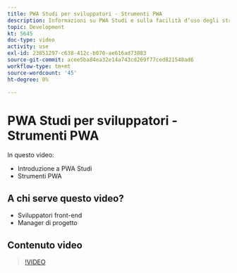 ```yaml
---
title: PWA Studi per sviluppatori - Strumenti PWA
description: Informazioni su PWA Studi e sulla facilità d’uso degli strumenti PWA Studi.
topic: Development
kt: 5645
doc-type: video
activity: use
exl-id: 23851297-c638-412c-b070-ae616ad73883
source-git-commit: acee5ba84ea32e14a743cd269f77ced821548ad6
workflow-type: tm+mt
source-wordcount: '45'
ht-degree: 0%

---
```


# PWA Studi per sviluppatori - Strumenti PWA

In questo video:

- Introduzione a PWA Studi
- Strumenti PWA

## A chi serve questo video?

- Sviluppatori front-end
- Manager di progetto

## Contenuto video

>[!VIDEO](https://video.tv.adobe.com/v/35716?quality=12&learn=on)
